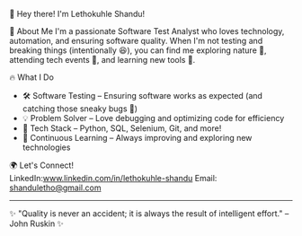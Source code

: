 👋 Hey there! I'm Lethokuhle Shandu!

🚀 About Me
I'm a passionate Software Test Analyst who loves technology, automation, and ensuring software quality. When I'm not testing and breaking things (intentionally 😆), you can find me exploring nature 🌿, attending tech events 🤝, and learning new tools 🔧.  

🔥 What I Do
- 🛠 Software Testing – Ensuring software works as expected (and catching those sneaky bugs 🐛)  
- 💡 Problem Solver – Love debugging and optimizing code for efficiency  
- 📂 Tech Stack – Python, SQL, Selenium, Git, and more!  
- 🎯 Continuous Learning – Always improving and exploring new technologies  

🌍 Let's Connect!  
LinkedIn:www.linkedin.com/in/lethokuhle-shandu
Email: shanduletho@gmail.com

---

✨ "Quality is never an accident; it is always the result of intelligent effort." – John Ruskin ✨  


<!---
LethoS23/LethoS23 is a ✨ special ✨ repository because its `README.md` (this file) appears on your GitHub profile.
You can click the Preview link to take a look at your changes.
--->
